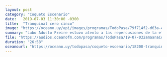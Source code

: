 ```yaml
---
layout: post
category: "Coqueto Escenario"
date:   2019-07-03 11:30:00 -0300
title:  "Tranquinal cero cinco"
image: "https://oceano.uy/api/images/programas/TodoPasa/79f714f2-d63a-4b51-80b2-6010f94efad1.jpg"
summary: "Lubo Adusto Freire estuvo atento a las repercusiones de la eliminación argentina de la Copa América y se detuvo en los dichos de Fantino y Niembro. Además, reacciones de Pablo Cuevas y la nueva tendencia de pedirle a Tabárez dé un paso al costado."
file: "https://audios.oceanofm.com/programas/TodoPasa/19-07-032amaanaCoquetoescenario.mp3"
duration: "26:58"
oceanourl: "https://oceano.uy/todopasa/coqueto-escenario/18200-tranquinal-cero-cinco"
---
```

  
